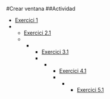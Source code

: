 #Crear ventana
##Actividad

-  [Exercici 1](animal.py)
-  -  [Exercici 2.1](animal2.1.py)
   -  -  -  [Exercici 3.1](animal3.1.py)
         -  -  -  [Exercici 4.1](animal4.1.py)
               -  -  -  [Exercici 5.1](animal5.1.py)
